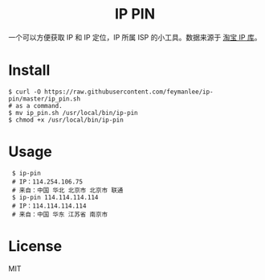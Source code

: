 <h1 align="center"> IP PIN </h1>

<p align="center"> 一个可以方便获取 IP 和 IP 定位，IP 所属 ISP 的小工具。数据来源于 <a href="http://ip.taobao.com/instructions.php" target="_blank">淘宝 IP 库</a>。</p>


# Install

```shell
$ curl -O https://raw.githubusercontent.com/feymanlee/ip-pin/master/ip_pin.sh
# as a command.
$ mv ip_pin.sh /usr/local/bin/ip-pin
$ chmod +x /usr/local/bin/ip-pin
```

# Usage

```shell
 $ ip-pin
 # IP：114.254.106.75
 # 来自：中国 华北 北京市 北京市 联通
 $ ip-pin 114.114.114.114
 # IP：114.114.114.114
 # 来自：中国 华东 江苏省 南京市
```


# License

MIT